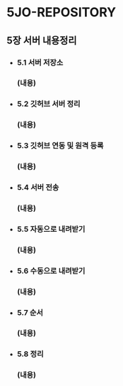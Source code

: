# 5JO-REPOSITORY

## 5장 서버 내용정리
* ### 5.1 서버 저장소
  ### (내용)
  
* ### 5.2 깃허브 서버 정리
  ### (내용)
  
* ### 5.3 깃허브 연동 및 원격 등록
  ### (내용)
  
* ### 5.4 서버 전송
  ### (내용)
  
* ### 5.5 자동으로 내려받기
  ### (내용)
   
* ### 5.6 수동으로 내려받기
  ### (내용)
   
* ### 5.7 순서
  ### (내용)
   
* ### 5.8 정리
  ### (내용)
